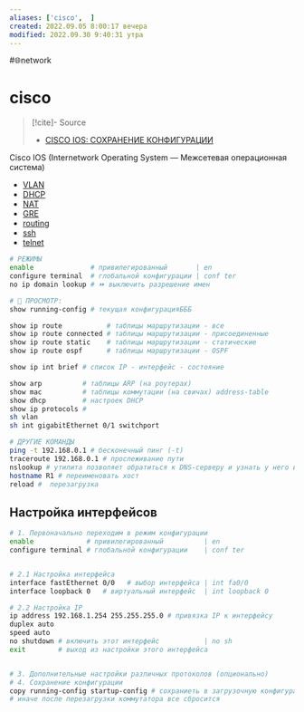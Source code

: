 ```yaml
---
aliases: ['cisco',  ]
created: 2022.09.05 8:00:17 вечера
modified: 2022.09.30 9:40:31 утра
---
```

#🌐network

# cisco

>[!cite]- Source
> - [CISCO IOS: СОХРАНЕНИЕ КОНФИГУРАЦИИ](https://wiki.merionet.ru/seti/62/cisco-ios-soxranenie-konfiguracii/?ysclid=l7r63sqxop817630303)

Cisco IOS (Internetwork Operating System — Межсетевая операционная система)

- [VLAN](cisco%20-%20VLAN.md)
- [DHCP](cisco%20-%20DHCP.md)
- [NAT](cisco%20-%20NAT.md)
- [GRE](cisco%20-%20GRE.md)
- [routing](cisco%20-%20routing.md)
- [ssh](cisco%20-%20ssh.md)
- [telnet](cisco%20-%20telnet.md)

```Bash
# РЕЖИМЫ
enable              # привилегированный       | en
configure terminal  # глобальной конфигурации | conf ter
no ip domain lookup # ⏩ выключить разрешение имен

# 👀 ПРОСМОТР:
show running-config # текущая конфигурацияБББ

show ip route           # таблицы маршрутизации - все
show ip route connected # таблицы маршрутизации - присоединенные
show ip route static    # таблицы маршрутизации - статические
show ip route ospf      # таблицы маршрутизации - OSPF

show ip int brief # список IP - интерфейс - состояние

show arp          # таблицы ARP (на роутерах)
show mac          # таблицы коммутации (на свичах) address-table
show dhcp         # настроек DHCP
show ip protocols # 
sh vlan
sh int gigabitEthernet 0/1 switchport

# ДРУГИЕ КОМАНДЫ
ping -t 192.168.0.1 # бесконечный пинг (-t)
traceroute 192.168.0.1 # прослеживание пути
nslookup # утилита позволяет обратиться к DNS-серверу и узнать у него информацию о имени или IP-адресе
hostname R1 # переименовать хост
reload #  перезагрузка
```

## Настройка интерфейсов

```Bash
# 1. Первоначально переходим в режим конфигурации
enable             # привилегированный          | en
configure terminal # глобальной конфигурации    | conf ter


# 2.1 Настройка интерфейса
interface fastEthernet 0/0   # выбор интерфейса | int fa0/0
interface loopback 0   # виртуальный интерфейс  | int loopback 0

# 2.2 Настройка IP
ip address 192.168.1.254 255.255.255.0 # привязка IP к интерфейсу
duplex auto
speed auto
no shutdown # включить этот интерфейс           | no sh
exit        # выход из настройки этого интерфейса


# 3. Дополнительные настройки различных протоколов (опционально)
# 4. Сохранение конфигурации
copy running-config startup-config # сохраниеть в загрузочную конфигурацию | copy run sta
# иначе после перезагрузки коммутатора все сбросится
```

